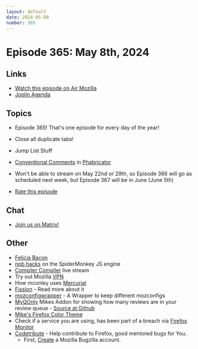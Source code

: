 ```yaml
---
layout: default
date: 2024-05-08
number: 365
---
```


# Episode 365: May 8th, 2024

## Links
* [Watch this episode on Air Mozilla](https://mzl.la/joy-of-coding-2024-05-08)
* [Joplin Agenda](https://mikeconley.ca/joc/agendas/Episode-0365.html)

## Topics
* Episode 365! That's one episode for every day of the year!
* Close all duplicate tabs!
* Jump List Stuff
* [Conventional Comments](https://conventionalcomments.org/) in [Phabricator](https://github.com/nchevobbe/phab-conventional-comments)
* Won't be able to stream on May 22nd or 29th, so Episode 366 will go as scheduled next week, but Episode 367 will be in June (June 5th)

* [Rate this episode](https://forms.gle/YWy9rLowbpk2zDNaA)

## Chat
* [Join us on Matrix!](https://matrix.to/#/!enWuAmKDOEEPYejXRk:mozilla.org?via=mozilla.org&via=raim.ist)

## Other
* [Felicia Bacon](https://www.youtube.com/channel/UCMtqVykGztIYmj7OpFf7oeQ/videos)
* [npb hacks](https://www.twitch.tv/BackToTheCode) on the SpiderMonkey JS engine
* [Compiler Compiler](https://www.twitch.tv/codehag) live stream
* Try out Mozilla [VPN](https://vpn.mozilla.org/)
* How mconley uses [Mercurial](https://mikeconley.github.io/documents/How_mconley_uses_Mercurial_for_Mozilla_code)
* [Fission](https://firefox-source-docs.mozilla.org/dom/dom/Fission.html) - Read more about it
* [mozconfigwrapper](https://github.com/ahal/mozconfigwrapper) - A Wrapper to keep different mozconfigs
* [MyQOnly](https://addons.mozilla.org/en-US/firefox/addon/myqonly/) Mikes Addon for showing how many reviews are in your review queue - [Source at Github](https://github.com/mikeconley/myqonly)
* [Mike's Firefox Color Theme](https://addons.mozilla.org/en-US/firefox/addon/electricbluegaloo/)
* Check if a service you are using, has been part of a breach via [Firefox Monitor](https://monitor.firefox.com/breaches)
* [Codetribute](https://codetribute.mozilla.org/) - Help contribute to Firefox, good mentored bugs for You.
  - First, [Create](https://bugzilla.mozilla.org/createaccount.cgi) a Mozilla Bugzilla account.

